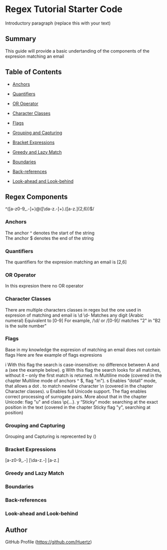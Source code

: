# Regex Tutorial Starter Code

Introductory paragraph (replace this with your text)

## Summary

This guide will provide a basic undertanding of the components of the expresion matching an email 

## Table of Contents

- [Anchors](#anchors)

- [Quantifiers](#quantifiers)

- [OR Operator](#or-operator)

- [Character Classes](#character-classes)

- [Flags](#flags)

- [Grouping and Capturing](#grouping-and-capturing)

- [Bracket Expressions](#bracket-expressions)

- [Greedy and Lazy Match](#greedy-and-lazy-match)

- [Boundaries](#boundaries)

- [Back-references](#back-references)

- [Look-ahead and Look-behind](#look-ahead-and-look-behind)

## Regex Components

^([a-z0-9_\.-]+)@([\da-z\.-]+)\.([a-z\.]{2,6})$/

### Anchors

The anchor ^ denotes the start of the string  
The anchor $ denotes the end of the string

### Quantifiers

The quantifiers for the expresion matching an email is [2,6]

### OR Operator

In this expresion there no OR operator

### Character Classes

 There are multiple characters classes in regex but the one used in expresion of matching and email is \d
\d- Matches any digit (Arabic numeral) Equivalent to [0-9] For example, /\d/ or /[0-9]/ matches "2" in "B2 is the suite number"

### Flags

Base in my knowledge the expresion of matching an email does not contain flags
Here are few example of flags expresions

i
With this flag the search is case-insensitive: no difference between A and a (see the example below).
g
With this flag the search looks for all matches, without it – only the first match is returned.
m
Multiline mode (covered in the chapter Multiline mode of anchors ^ $, flag "m").
s
Enables “dotall” mode, that allows a dot . to match newline character \n (covered in the chapter Character classes).
u
Enables full Unicode support. The flag enables correct processing of surrogate pairs. More about that in the chapter Unicode: flag "u" and class \p{...}.
y
“Sticky” mode: searching at the exact position in the text (covered in the chapter Sticky flag "y", searching at position)

### Grouping and Capturing

Grouping and Capturing is reprecented by ()

### Bracket Expressions

[a-z0-9_\.-] [\da-z\.-] [a-z\.]

### Greedy and Lazy Match

### Boundaries

### Back-references

### Look-ahead and Look-behind

## Author

GitHub Profile (https://github.com/Huertz)
